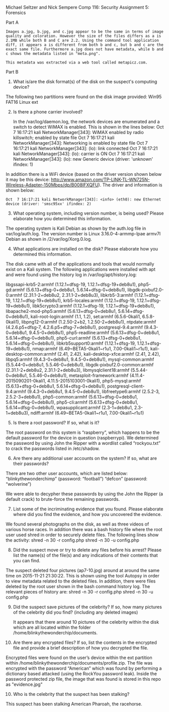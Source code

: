 Michael Seltzer and Nick Sempere
Comp 116: Security
Assignment 5: Forensics

Part A

	Images a.jpg, b.jpg, and c.jpg appear to be the same in terms of image quality and coloration. However the size of the files differs as a is 2.1MB while both B and C are 2.2. Using the command tool application diff, it appears a is different from both b and c, but b and c are the exact same file. Furthermore a.jpg does not have metadata, while b and c shows the metadata listed in "meta.png".

	This metadata was extracted via a web tool called metapicz.com.

Part B

1. What is/are the disk format(s) of the disk on the suspect's computing device?

The following two partitions were found on the disk image provided:
Win95 FAT16
Linux ext

2. Is there a phone carrier involved?

	In the /var/log/daemon.log, the network devices are enumerated and a switch to detect WiMAX is enabled. This is shown in the lines below:
	Oct  7 16:17:21 kali NetworkManager[343]: <info> WiMAX enabled by radio killswitch; enabled by state file
	Oct  7 16:17:21 kali NetworkManager[343]: <info> Networking is enabled by state file
	Oct  7 16:17:21 kali NetworkManager[343]: <info> (lo): link connected
	Oct  7 16:17:21 kali NetworkManager[343]: <info> (lo): carrier is ON
	Oct  7 16:17:21 kali NetworkManager[343]: <info> (lo): new Generic device (driver: 'unknown' ifindex: 1)

 In addition there is a WiFi device (based on the driver version shown below it may be this device: http://www.amazon.com/TP-LINK-TL-WN725N-Wireless-Adapter-150Mbps/dp/B008IFXQFU). The driver and information is shown below:

	Oct  7 16:17:21 kali NetworkManager[343]: <info> (eth0): new Ethernet device (driver: 'smsc95xx' ifindex: 2)


3. What operating system, including version number, is being used? Please elaborate how you determined this information.

The operating system is Kali Debian as shown by the auth.log file in var/log/auth.log. The version number is Linux 3.16.0-4-armmp-lpae armv7l Debian as shown in /2/var/log/Xorg.0.log.

4. What applications are installed on the disk? Please elaborate how you determined this information.

The disk came with all of the applications and tools that would normally exist on a Kali system. The following applications were installed with apt and were found using the history log in /var/log/apt/history.log:

libgssapi-krb5-2:armhf (1.12.1+dfsg-19, 1.12.1+dfsg-19+deb8u1), php5-gd:armhf (5.6.13+dfsg-0+deb8u1, 5.6.14+dfsg-0+deb8u1), libgdk-pixbuf2.0-0:armhf (2.31.1-2+deb8u2, 2.31.1-2+deb8u3), libkrb5-3:armhf (1.12.1+dfsg-19, 1.12.1+dfsg-19+deb8u1), krb5-locales:armhf (1.12.1+dfsg-19, 1.12.1+dfsg-19+deb8u1), libk5crypto3:armhf (1.12.1+dfsg-19, 1.12.1+dfsg-19+deb8u1), libapache2-mod-php5:armhf (5.6.13+dfsg-0+deb8u1, 5.6.14+dfsg-0+deb8u1), kali-root-login:armhf (1.1, 1.2), set:armhf (6.5.6-0kali1, 6.5.8-0kali1), libpng12-0:armhf (1.2.50-2+b2, 1.2.50-2+deb8u1), ntpdate:armhf (4.2.6.p5+dfsg-7, 4.2.6.p5+dfsg-7+deb8u1), postgresql-9.4:armhf (9.4.3-0+deb8u1, 9.4.5-0+deb8u1), php5-readline:armhf (5.6.13+dfsg-0+deb8u1, 5.6.14+dfsg-0+deb8u1), php5-curl:armhf (5.6.13+dfsg-0+deb8u1, 5.6.14+dfsg-0+deb8u1), libkrb5support0:armhf (1.12.1+dfsg-19, 1.12.1+dfsg-19+deb8u1), nmap:armhf (6.49~BETA5-0kali1~r1u1, 7.00-0kali1~r1u1), kali-desktop-common:armhf (2.41, 2.42), kali-desktop-xfce:armhf (2.41, 2.42), libpq5:armhf (9.4.3-0+deb8u1, 9.4.5-0+deb8u1), mysql-common:armhf (5.5.44-0+deb8u1, 5.5.46-0+deb8u1), libgdk-pixbuf2.0-common:armhf (2.31.1-2+deb8u2, 2.31.1-2+deb8u3), libmysqlclient18:armhf (5.5.44-0+deb8u1, 5.5.46-0+deb8u1), metasploit-framework:armhf (4.11.4-2015090201-0kali1, 4.11.5-2015103001-0kali1), php5-mysql:armhf (5.6.13+dfsg-0+deb8u1, 5.6.14+dfsg-0+deb8u1), postgresql-client-9.4:armhf (9.4.3-0+deb8u1, 9.4.5-0+deb8u1), libfreetype6:armhf (2.5.2-3, 2.5.2-3+deb8u1), php5-common:armhf (5.6.13+dfsg-0+deb8u1, 5.6.14+dfsg-0+deb8u1), php5-cli:armhf (5.6.13+dfsg-0+deb8u1, 5.6.14+dfsg-0+deb8u1), wpasupplicant:armhf (2.3-1+deb8u1, 2.3-1+deb8u3), ndiff:armhf (6.49~BETA5-0kali1~r1u1, 7.00-0kali1~r1u1)

5. Is there a root password? If so, what is it?

The root password on this system is “raspberry”, which happens to be the default password for the device in question (raspberrypi). We determined the password by using John the Ripper with a wordlist called “rockyou.txt” to  crack the passwords listed in /etc/shadow.

6. Are there any additional user accounts on the system? If so, what are their passwords?

There are two other user accounts, which are listed below:
	“blinkythewonderchimp” (password: “football”)
	“defcon” (password: “wolverine”)

We were able to decypher these passwords by using the John the Ripper (a default crack) to brute-force the remaining passwords. 

7. List some of the incriminating evidence that you found. Please elaborate where did you find the evidence, and how you uncovered the evidence.

We found several photographs on the disk, as well as three videos of various horse races. In addition there was a bash history file where the root user used shred in order to securely delete files. The following lines show the activity:
shred -n 30 -r config.php
shred -n 30 -u config.php


8. Did the suspect move or try to delete any files before his arrest? Please list the name(s) of the file(s) and any indications of their contents that you can find.

The suspect deleted four pictures (ap7-10.jpg) around at around the same time on 2015-11-21 21:30:22. This is shown using the tool Autopsy in order to view metadata related to the deleted files. In addition, there were files deleted by the root user shown in the bash command history log. The relevant pieces of history are:
		shred -n 30 -r config.php
		shred -n 30 -u config.php


9. Did the suspect save pictures of the celebrity? If so, how many pictures of the celebrity did you find? (including any deleted images)

	It appears that there around 10 pictures of the celebrity within the disk which are all located within the folder /home/blinkythewonderchip/documents. 

10. Are there any encrypted files? If so, list the contents in the encrypted file and provide a brief description of how you decrypted the file.

Encrypted files were found on the user’s device within the ext partition within /home/blinkythewonderchip/documents/profile.zip. The file was encrypted with the password “American” which was found by performing a dictionary based attacked (using the RockYou password leak). Inside the password protected zip file, the image that was found is stored in this repo as "evidence.jpg"

10. Who is the celebrity that the suspect has been stalking?

This suspect has been stalking American Pharoah, the racehorse.
